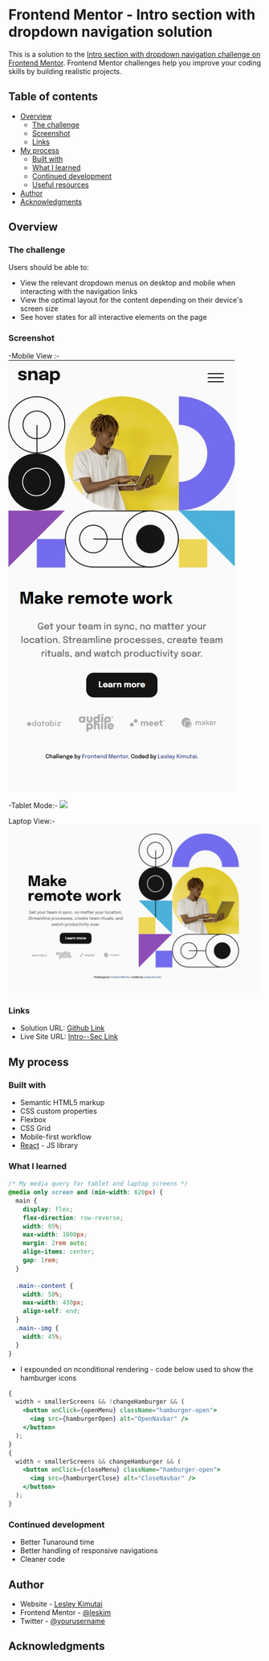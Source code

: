 # Frontend Mentor - Intro section with dropdown navigation solution

This is a solution to the [Intro section with dropdown navigation challenge on Frontend Mentor](https://www.frontendmentor.io/challenges/intro-section-with-dropdown-navigation-ryaPetHE5). Frontend Mentor challenges help you improve your coding skills by building realistic projects.

## Table of contents

- [Overview](#overview)
  - [The challenge](#the-challenge)
  - [Screenshot](#screenshot)
  - [Links](#links)
- [My process](#my-process)
  - [Built with](#built-with)
  - [What I learned](#what-i-learned)
  - [Continued development](#continued-development)
  - [Useful resources](#useful-resources)
- [Author](#author)
- [Acknowledgments](#acknowledgments)

## Overview

### The challenge

Users should be able to:

- View the relevant dropdown menus on desktop and mobile when interacting with the navigation links
- View the optimal layout for the content depending on their device's screen size
- See hover states for all interactive elements on the page

### Screenshot

-Mobile View :-
![](./src/images/mobileview.jpg)

-Tablet Mode:-
![](./screenshot.jpg)

Laptop View:-
![](./src/images/laptopview.jpg)

### Links

- Solution URL: [Github Link](https://github.com/issagoodlifeInc/intro-section.git)
- Live Site URL: [Intro--Sec Link](https://your-live-site-url.com)

## My process

### Built with

- Semantic HTML5 markup
- CSS custom properties
- Flexbox
- CSS Grid
- Mobile-first workflow
- [React](https://reactjs.org/) - JS library

### What I learned

```css
/* My media query for tablet and laptop screens */
@media only screen and (min-width: 620px) {
  main {
    display: flex;
    flex-direction: row-reverse;
    width: 95%;
    max-width: 1000px;
    margin: 2rem auto;
    align-items: center;
    gap: 1rem;
  }

  .main--content {
    width: 50%;
    max-width: 430px;
    align-self: end;
  }
  .main--img {
    width: 45%;
  }
}
```

- I expounded on nconditional rendering - code below used to show the hamburger icons

```jsx
{
  width < smallerScreens && !changeHamburger && (
    <button onClick={openMenu} className="hamburger-open">
      <img src={hamburgerOpen} alt="OpenNavbar" />
    </button>
  );
}
{
  width < smallerScreens && changeHamburger && (
    <button onClick={closeMenu} className="hamburger-open">
      <img src={hamburgerClose} alt="CloseNavbar" />
    </button>
  );
}
```

### Continued development

- Better Tunaround time
- Better handling of responsive navigations
- Cleaner code

## Author

- Website - [Lesley Kimutai](https://leskim.github.io/myweb/)
- Frontend Mentor - [@leskim](https://www.frontendmentor.io/profile/leskim)
- Twitter - [@yourusername](https://www.twitter.com/yourusername)

## Acknowledgments
